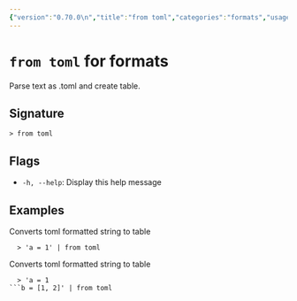 ```yaml
---
{"version":"0.70.0\n","title":"from toml","categories":"formats","usage":"Parse text as .toml and create table.\n"}
---
```

<!-- THIS FILE IS GENERATED BY update_book_commands.cjs USING NUSHELL'S HELP COMMANDS.
REFRAIN FROM EDITING IT MANUALLY.-->
# <code>from toml</code> for formats

<div class='command-title'>Parse text as .toml and create table.</div>

## Signature

```> from toml```

## Flags

 * ```-h, --help```: Display this help message
## Examples

  Converts toml formatted string to table
```shell
  > 'a = 1' | from toml
```
  Converts toml formatted string to table
```shell
  > 'a = 1
```b = [1, 2]' | from toml



